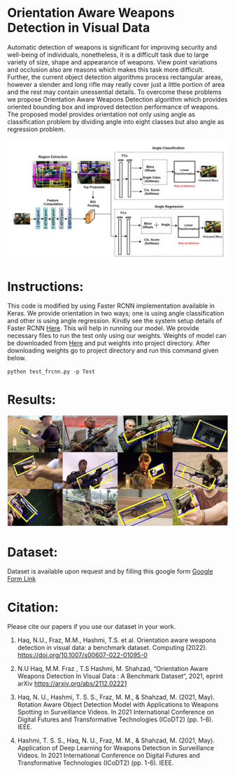 # Orientation Aware Weapons Detection in Visual Data
Automatic detection of weapons is significant for improving security and well-being of individuals, nonetheless, it is a difficult task due to large variety of size, shape and appearance of weapons. View point variations and occlusion also are reasons which makes this task more difficult. Further, the current object detection algorithms process rectangular areas, however a slender and long rifle may really cover just a little portion of area and the rest may contain unessential details. To overcome these problems we propose Orientation Aware Weapons Detection algorithm which provides oriented bounding box and improved detection performance of weapons. The proposed model provides orientation not only using angle as classification problem by dividing angle into eight classes but also angle as regression problem.

![OAWD Architecture](https://github.com/Nazeef-Ul-Haq/Orientation-Aware-Weapons-Detection/blob/master/architecture.jpg)

# Instructions: 
This code is modified by using Faster RCNN implementation available in Keras. We provide orientation in two ways; one is using angle classification and other is using angle regression.
Kindly see the system setup details of Faster RCNN [Here](https://github.com/kbardool/keras-frcnn ). This will help in running our model. 
We provide necessary files to run the test only using our weights. Weights of model can be downloaded from [Here](https://drive.google.com/file/d/12wVZp-MK5C6rCeWogStyWamCtu-vaTQw/view?usp=sharing) and put weights into project directory. After downloading weights go to project directory and run this command given below. 
```
python test_frcnn.py -p Test
```
# Results:
![Results](https://github.com/Nazeef-Ul-Haq/Orientation-Aware-Weapons-Detection/blob/master/results.jpg)

# Dataset:
Dataset is available upon request and by filling this google form [Google Form Link](https://docs.google.com/forms/d/e/1FAIpQLSeI_jARiM9Sgjs_dgbfEMHsu_VBuPa_RYZgrdfM8vTL9MnNJQ/viewform?vc=0&c=0&w=1&flr=0&gxids=7757)
# Citation: 
Please cite our papers if you use our dataset in your work. 

1. Haq, N.U., Fraz, M.M., Hashmi, T.S. et al. Orientation aware weapons detection in visual data: a benchmark dataset. Computing (2022). https://doi.org/10.1007/s00607-022-01095-0 

2. N.U Haq, M.M. Fraz , T.S Hashmi, M. Shahzad, “Orientation Aware Weapons Detection In Visual Data : A Benchmark Dataset“, 2021, eprint arXiv https://arxiv.org/abs/2112.02221

3. Haq, N. U., Hashmi, T. S. S., Fraz, M. M., & Shahzad, M. (2021, May). Rotation Aware Object Detection Model with Applications to Weapons Spotting in Surveillance Videos. In 2021 International Conference on Digital Futures and Transformative Technologies (ICoDT2) (pp. 1-6). IEEE.

4. Hashmi, T. S. S., Haq, N. U., Fraz, M. M., & Shahzad, M. (2021, May). Application of Deep Learning for Weapons Detection in Surveillance Videos. In 2021 International Conference on Digital Futures and Transformative Technologies (ICoDT2) (pp. 1-6). IEEE.
 
